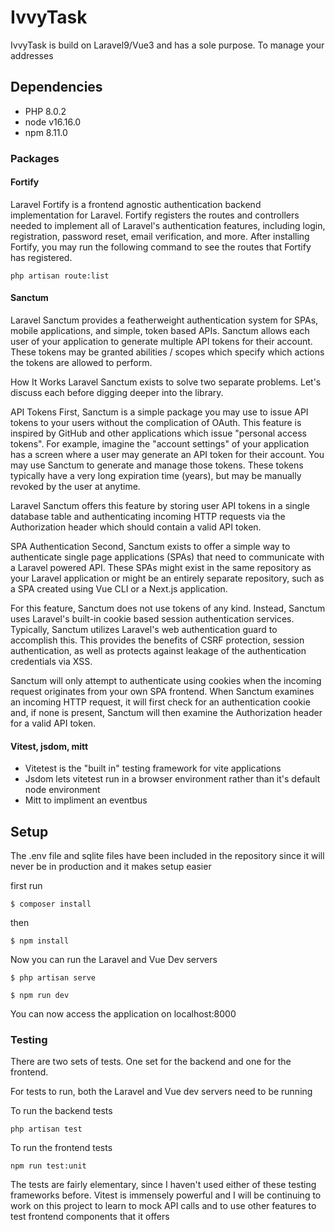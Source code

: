 # IvvyTask #

IvvyTask is build on Laravel9/Vue3 and has a sole purpose. To manage your addresses

## Dependencies ##

* PHP 8.0.2
* node v16.16.0
* npm 8.11.0

### Packages ###

#### Fortify ####
Laravel Fortify is a frontend agnostic authentication backend implementation for Laravel. Fortify registers the routes and controllers needed to implement all of Laravel's authentication features, including login, registration, password reset, email verification, and more. After installing Fortify, you may run the following command to see the routes that Fortify has registered.
```
php artisan route:list
```


#### Sanctum ###
Laravel Sanctum provides a featherweight authentication system for SPAs, mobile applications, and simple, token based APIs. Sanctum allows each user of your application to generate multiple API tokens for their account. These tokens may be granted abilities / scopes which specify which actions the tokens are allowed to perform.

How It Works
Laravel Sanctum exists to solve two separate problems. Let's discuss each before digging deeper into the library.

API Tokens
First, Sanctum is a simple package you may use to issue API tokens to your users without the complication of OAuth. This feature is inspired by GitHub and other applications which issue "personal access tokens". For example, imagine the "account settings" of your application has a screen where a user may generate an API token for their account. You may use Sanctum to generate and manage those tokens. These tokens typically have a very long expiration time (years), but may be manually revoked by the user at anytime.

Laravel Sanctum offers this feature by storing user API tokens in a single database table and authenticating incoming HTTP requests via the Authorization header which should contain a valid API token.

SPA Authentication
Second, Sanctum exists to offer a simple way to authenticate single page applications (SPAs) that need to communicate with a Laravel powered API. These SPAs might exist in the same repository as your Laravel application or might be an entirely separate repository, such as a SPA created using Vue CLI or a Next.js application.

For this feature, Sanctum does not use tokens of any kind. Instead, Sanctum uses Laravel's built-in cookie based session authentication services. Typically, Sanctum utilizes Laravel's web authentication guard to accomplish this. This provides the benefits of CSRF protection, session authentication, as well as protects against leakage of the authentication credentials via XSS.

Sanctum will only attempt to authenticate using cookies when the incoming request originates from your own SPA frontend. When Sanctum examines an incoming HTTP request, it will first check for an authentication cookie and, if none is present, Sanctum will then examine the Authorization header for a valid API token.

#### Vitest, jsdom, mitt ####

- Vitetest is the "built in" testing framework for vite applications
- Jsdom lets vitetest run in a browser environment rather than it's default node environment
- Mitt to impliment an eventbus

## Setup ##

The .env file and sqlite files have been included in the repository since it will never be in production and it makes setup easier

first run
```
$ composer install
```
then
```
$ npm install
```

Now you can run the Laravel and Vue Dev servers

```
$ php artisan serve
```
```
$ npm run dev
```

You can now access the application on localhost:8000

### Testing ###

There are two sets of tests. One set for the backend and one for the frontend.

For tests to run, both the Laravel and Vue dev servers need to be running

To run the backend tests
```
php artisan test
```

To run the frontend tests
```
npm run test:unit
```

The tests are fairly elementary, since I haven't used either of these testing frameworks before. Vitest is immensely powerful and I will be continuing to work on this project to learn to mock API calls and to use other features to test frontend components that it offers